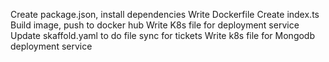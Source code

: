 Create package.json, install dependencies
Write Dockerfile
Create index.ts
Build image, push to docker hub
Write K8s file for deployment service
Update skaffold.yaml to do file sync for tickets
Write k8s file for Mongodb deployment service